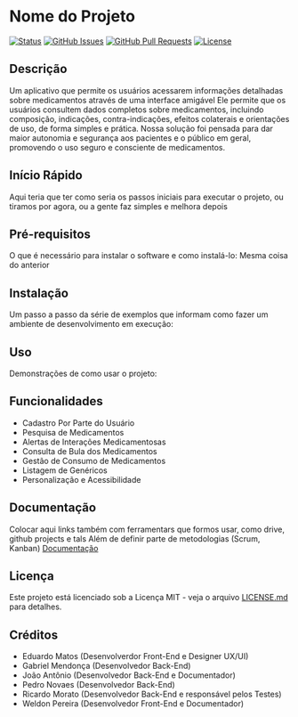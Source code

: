# Nome do Projeto

[![Status](https://img.shields.io/badge/status-active-success.svg)]()
[![GitHub Issues](https://img.shields.io/github/issues/IF977/if977-project-standards.svg)](https://github.com/RicardoMorato/MedicApp/issues)
[![GitHub Pull Requests](https://img.shields.io/github/issues-pr/IF977/if977-project-standards.svg)](https://github.com/RicardoMorato/MedicApp/pulls)
[![License](https://img.shields.io/badge/license-MIT-blue.svg)](/LICENSE)

## Descrição
Um aplicativo que permite os usuários acessarem informações detalhadas sobre medicamentos através de uma interface amigável
Ele permite que os usuários consultem dados completos sobre medicamentos, incluindo composição, indicações, contra-indicações, efeitos colaterais e orientações de uso, de forma simples e prática.
Nossa solução foi pensada para dar maior autonomia e segurança aos pacientes e o público em geral, promovendo o uso seguro e consciente de medicamentos.

## Início Rápido

Aqui teria que ter como seria os passos iniciais para executar o projeto, ou tiramos por agora, ou a gente faz simples e melhora depois

## Pré-requisitos

O que é necessário para instalar o software e como instalá-lo: Mesma coisa do anterior

## Instalação

Um passo a passo da série de exemplos que informam como fazer um ambiente de desenvolvimento em execução:

## Uso

Demonstrações de como usar o projeto:


## Funcionalidades

- Cadastro Por Parte do Usuário
- Pesquisa de Medicamentos
- Alertas de Interações Medicamentosas
- Consulta de Bula dos Medicamentos
- Gestão de Consumo de Medicamentos
- Listagem de Genéricos
- Personalização e Acessibilidade

## Documentação
Colocar aqui links também com ferramentars que formos usar, como drive, github projects e tals
Além de definir parte de metodologias (Scrum, Kanban)
[Documentação](link-para-documentação)

## Licença

Este projeto está licenciado sob a Licença MIT - veja o arquivo [LICENSE.md](LICENSE) para detalhes.

## Créditos

- Eduardo Matos (Desenvolverdor Front-End e Designer UX/UI)
- Gabriel Mendonça (Desenvolvedor Back-End)
- João Antônio (Desenvolvedor Back-End e Documentador)
- Pedro Novaes (Desenvolvedor Back-End)
- Ricardo Morato (Desenvolvedor Back-End e responsável pelos Testes)
- Weldon Pereira (Desenvolvedor Front-End e Documentador)
